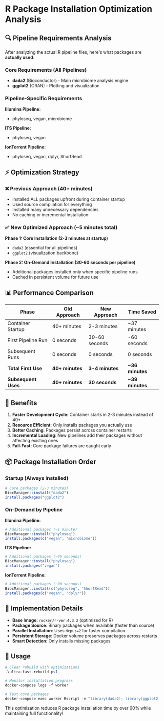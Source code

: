 # R Package Installation Optimization Analysis

## 🔍 Pipeline Requirements Analysis

After analyzing the actual R pipeline files, here's what packages are **actually used**:

### Core Requirements (All Pipelines)
- **dada2** (Bioconductor) - Main microbiome analysis engine
- **ggplot2** (CRAN) - Plotting and visualization

### Pipeline-Specific Requirements

**Illumina Pipeline:**
- phyloseq, vegan, microbiome

**ITS Pipeline:** 
- phyloseq, vegan

**IonTorrent Pipeline:**
- phyloseq, vegan, dplyr, ShortRead

## ⚡ Optimization Strategy

### ❌ Previous Approach (40+ minutes)
- Installed ALL packages upfront during container startup
- Used source compilation for everything
- Installed many unnecessary dependencies
- No caching or incremental installation

### ✅ New Optimized Approach (~5 minutes total)

**Phase 1: Core Installation (2-3 minutes at startup)**
- `dada2` (essential for all pipelines)
- `ggplot2` (visualization backbone)

**Phase 2: On-Demand Installation (30-60 seconds per pipeline)**
- Additional packages installed only when specific pipeline runs
- Cached in persistent volume for future use

## 📊 Performance Comparison

| Phase | Old Approach | New Approach | Time Saved |
|-------|-------------|-------------|------------|
| Container Startup | 40+ minutes | 2-3 minutes | ~37 minutes |
| First Pipeline Run | 0 seconds | 30-60 seconds | -60 seconds |
| Subsequent Runs | 0 seconds | 0 seconds | 0 seconds |
| **Total First Use** | **40+ minutes** | **3-4 minutes** | **~36 minutes** |
| **Subsequent Uses** | **40+ minutes** | **30 seconds** | **~39 minutes** |

## 🎯 Benefits

1. **Faster Development Cycle**: Container starts in 2-3 minutes instead of 40+
2. **Resource Efficient**: Only installs packages you actually use
3. **Better Caching**: Packages persist across container restarts
4. **Incremental Loading**: New pipelines add their packages without affecting existing ones
5. **Fail-Fast**: Core package failures are caught early

## 📦 Package Installation Order

### Startup (Always Installed)
```r
# Core packages (2-3 minutes)
BiocManager::install("dada2")
install.packages("ggplot2")
```

### On-Demand by Pipeline

**Illumina Pipeline:**
```r
# Additional packages (~1 minute)
BiocManager::install("phyloseq")
install.packages(c("vegan", "microbiome"))
```

**ITS Pipeline:**
```r
# Additional packages (~45 seconds)
BiocManager::install("phyloseq") 
install.packages("vegan")
```

**IonTorrent Pipeline:**
```r
# Additional packages (~90 seconds)
BiocManager::install(c("phyloseq", "ShortRead"))
install.packages(c("vegan", "dplyr"))
```

## 🚀 Implementation Details

- **Base Image**: `rocker/r-ver:4.3.2` (optimized for R)
- **Package Source**: Binary packages when available (faster than source)
- **Parallel Installation**: Uses `Ncpus=2` for faster compilation
- **Persistent Storage**: Docker volume preserves packages across restarts
- **Smart Detection**: Only installs missing packages

## 🔧 Usage

```powershell
# Clean rebuild with optimizations
.\ultra-fast-rebuild.ps1

# Monitor installation progress
docker-compose logs -f worker

# Test core packages
docker-compose exec worker Rscript -e "library(dada2); library(ggplot2)"
```

This optimization reduces R package installation time by over 90% while maintaining full functionality!
